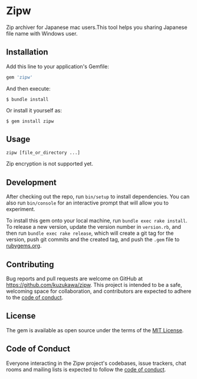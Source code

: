 # Zipw

Zip archiver for Japanese mac users.This tool helps you sharing Japanese file name with Windows user.


## Installation

Add this line to your application's Gemfile:

```ruby
gem 'zipw'
```

And then execute:

    $ bundle install

Or install it yourself as:

    $ gem install zipw

## Usage

```shell
zipw [file_or_directory ...]
```
Zip encryption is not supported yet.

## Development

After checking out the repo, run `bin/setup` to install dependencies. You can also run `bin/console` for an interactive prompt that will allow you to experiment.

To install this gem onto your local machine, run `bundle exec rake install`. To release a new version, update the version number in `version.rb`, and then run `bundle exec rake release`, which will create a git tag for the version, push git commits and the created tag, and push the `.gem` file to [rubygems.org](https://rubygems.org).

## Contributing

Bug reports and pull requests are welcome on GitHub at https://github.com/kuzukawa/zipw. This project is intended to be a safe, welcoming space for collaboration, and contributors are expected to adhere to the [code of conduct](https://github.com/kuzukawa/zipw/blob/main/CODE_OF_CONDUCT.md).

## License

The gem is available as open source under the terms of the [MIT License](https://opensource.org/licenses/MIT).

## Code of Conduct

Everyone interacting in the Zipw project's codebases, issue trackers, chat rooms and mailing lists is expected to follow the [code of conduct](https://github.com/[USERNAME]/zipw/blob/main/CODE_OF_CONDUCT.md).
